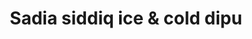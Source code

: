 ---
title: "Sadia siddiq ice & cold dipu"
url: /karachi/sadia-siddiq-ice-and-cold-dipu/
shop: shop
---